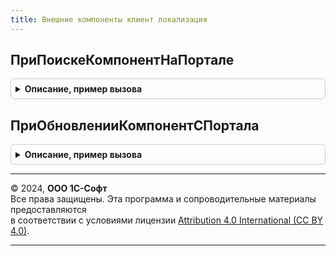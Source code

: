 ```yaml
---
title: Внешние компоненты клиент локализация
---
```



## ПриПоискеКомпонентНаПортале
<details style="margin: 1em 0; padding: 0.5em; border: 1px solid #ccc; border-radius: 6px;">

<summary style="font-weight: bold; cursor: pointer;">Описание, пример вызова</summary>

```bsl

// Вызывается для открытия формы поиска внешних компонент в Интернете.
//
// Параметры:
//  Оповещение - ОписаниеОповещения
//  Контекст - Структура:
//      * ТекстПояснения - Строка
//      * Идентификатор - Строка
//      * Версия        - Строка
//      * ОбновлятьАвтоматически - Булево
//
Процедура ПриПоискеКомпонентНаПортале(Оповещение, Контекст) Экспорт
```

Пример вызова
```bsl
ВнешниеКомпонентыКлиентЛокализация.ПриПоискеКомпонентНаПортале(Оповещение, Контекст) 
```
</details>

## ПриОбновленииКомпонентСПортала
<details style="margin: 1em 0; padding: 0.5em; border: 1px solid #ccc; border-radius: 6px;">

<summary style="font-weight: bold; cursor: pointer;">Описание, пример вызова</summary>

```bsl

// Вызывается для открытия формы обновление внешних компонент через Интернет.
//
// Параметры:
//  Оповещение - ОписаниеОповещения
//  ОбновляемыеКомпоненты - Массив из СправочникСсылка.ВнешниеКомпоненты
//
Процедура ПриОбновленииКомпонентСПортала(Оповещение, ОбновляемыеКомпоненты) Экспорт
```

Пример вызова
```bsl
ВнешниеКомпонентыКлиентЛокализация.ПриОбновленииКомпонентСПортала(Оповещение, ОбновляемыеКомпоненты) 
```
</details>

---

© 2024, **ООО 1С-Софт**  
Все права защищены. Эта программа и сопроводительные материалы предоставляются  
в соответствии с условиями лицензии [Attribution 4.0 International (CC BY 4.0)](https://creativecommons.org/licenses/by/4.0/legalcode).

---
